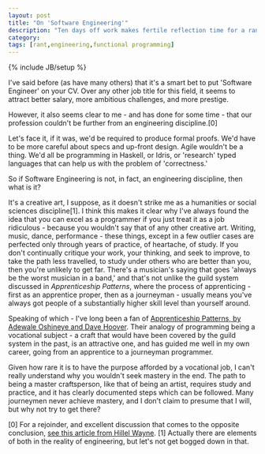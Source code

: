 ```yaml
---
layout: post
title: "On 'Software Engineering'"
description: "Ten days off work makes fertile reflection time for a rant"
category:
tags: [rant,engineering,functional programming]
---
```

{% include JB/setup %}

I've said before (as have many others) that it's a smart bet to put 'Software Engineer' on your CV. Over any other job title for this field, it seems to attract better salary, more ambitious challenges, and more prestige.

However, it also seems clear to me - and has done for some time - that our profession couldn't be further from an engineering discipline.[0]

Let's face it, if it was, we'd be required to produce formal proofs. We'd have to be more careful about specs and up-front design. Agile wouldn't be a thing. We'd all be programming in Haskell, or Idris, or 'research' typed languages that can help us with the problem of 'correctness.'

So if Software Engineering is not, in fact, an engineering discipline, then what is it?

It's a creative art, I suppose, as it doesn't strike me as a humanities or social sciences discipline[1]. I think this makes it clear why I've always found the idea that you can excel as a programmer if you just treat it as a job ridiculous - because you wouldn't say that of any other creative art. Writing, music, dance, performance - these things, except in a few outlier cases are perfected only through years of practice, of heartache, of study. If you don't continually critique your work, your thinking, and seek to improve, to take the path less travelled, to study under others who are better than you, then you're unlikely to get far. There's a musician's saying that goes 'always be the worst musician in a band,' and that's not unlike the guild system discussed in _Apprenticeship Patterns_, where the process of apprenticing - first as an apprentice proper, then as a journeyman - usually means you've always got people of a substantially higher skill level than yourself around.

Speaking of which - I've long been a fan of [Apprenticeship Patterns, by Adewale Oshineye and Dave Hoover](https://www.oreilly.com/library/view/apprenticeship-patterns/9780596806842/ch01.html). Their analogy of programming being a vocational subject - a craft that would have been covered by the guild system in the past, is an attractive one, and has guided me well in my own career, going from an apprentice to a journeyman programmer.

Given how rare it is to have the purpose afforded by a vocational job, I can't really understand why you wouldn't seek mastery in the end. The path to being a master craftsperson, like that of being an artist, requires study and practice, and it has clearly documented steps which can be followed. Many journeymen never achieve mastery, and I don't claim to presume that I will, but why not try to get there?

[0] For a rejoinder, and excellent discussion that comes to the opposite conclusion, [see this article from Hillel Wayne](https://www.hillelwayne.com/post/crossover-project/are-we-really-engineers/).
[1] Actually there are elements of both in the reality of engineering, but let's not get bogged down in that.